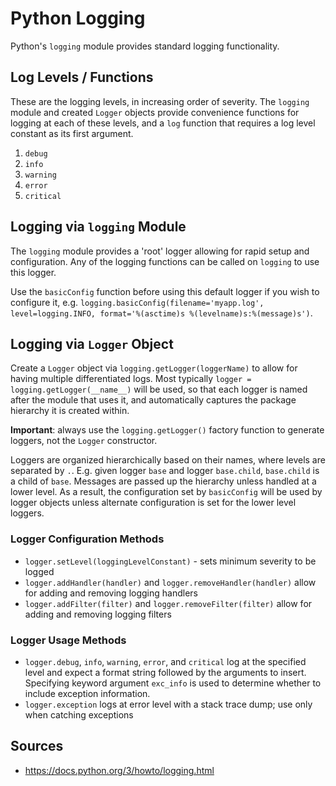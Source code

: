 # Python Logging
Python's `logging` module provides standard logging functionality.

## Log Levels / Functions

These are the logging levels, in increasing order of severity. The `logging` module and created `Logger` objects provide convenience functions for logging at each of these levels, and a `log` function that requires a log level constant as its first argument.

1. `debug`
2. `info`
3. `warning`
4. `error`
5. `critical`

## Logging via `logging` Module

The `logging` module provides a 'root' logger allowing for rapid setup and configuration. Any of the logging functions can be called on `logging` to use this logger.

Use the `basicConfig` function before using this default logger if you wish to configure it, e.g. `logging.basicConfig(filename='myapp.log', level=logging.INFO, format='%(asctime)s %(levelname)s:%(message)s')`.

## Logging via `Logger` Object

Create a `Logger` object via `logging.getLogger(loggerName)` to allow for having multiple differentiated logs. Most typically `logger = logging.getLogger(__name__)` will be used, so that each logger is named after the module that uses it, and automatically captures the package hierarchy it is created within.

**Important**: always use the `logging.getLogger()` factory function to generate loggers, not the `Logger` constructor.

Loggers are organized hierarchically based on their names, where levels are separated by `.`. E.g. given logger `base` and logger `base.child`, `base.child` is a child of `base`. Messages are passed up the hierarchy unless handled at a lower level. As a result, the configuration set by `basicConfig` will be used by logger objects unless alternate configuration is set for the lower level loggers.

### Logger Configuration Methods
* `logger.setLevel(loggingLevelConstant)` - sets minimum severity to be logged
* `logger.addHandler(handler)` and `logger.removeHandler(handler)` allow for adding and removing logging handlers
* `logger.addFilter(filter)` and `logger.removeFilter(filter)` allow for adding and removing logging filters


### Logger Usage Methods
* `logger.debug`, `info`, `warning`, `error`, and `critical` log at the specified level and expect a format string followed by the arguments to insert. Specifying keyword argument `exc_info` is used to determine whether to include exception information.
* `logger.exception` logs at error level with a stack trace dump; use only when catching exceptions



## Sources
* https://docs.python.org/3/howto/logging.html